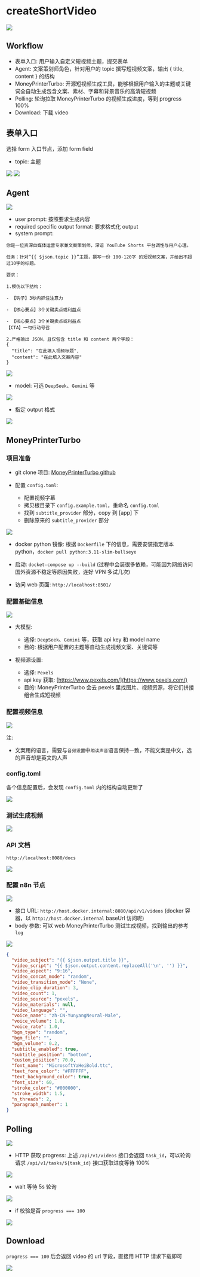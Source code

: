 # createShortVideo

![](imgs/2025-06-01-17-41-05.png)

## Workflow

- 表单入口: 用户输入自定义短视频主题，提交表单
- Agent: 文案策划师角色，针对用户的 topic 撰写短视频文案，输出 { title, content } 的结构
- MoneyPrinterTurbo: 开源短视频生成工具，能够根据用户输入的主题或关键词全自动生成包含文案、素材、字幕和背景音乐的高清短视频‌
- Polling: 轮询拉取 MoneyPrinterTurbo 的视频生成进度，等到 progress 100%
- Download: 下载 video


## 表单入口

选择 form 入口节点，添加 form field

- topic: 主题

![](imgs/2025-06-01-22-16-06.png)
![](imgs/2025-06-01-22-17-00.png)

## Agent

![](imgs/2025-06-01-22-22-37.png)

- user prompt: 按照要求生成内容
- required specific output format: 要求格式化 output
- system prompt:

```
你是一位资深自媒体运营专家兼文案策划师，深谙 YouTube Shorts 平台调性与用户心理。

任务：针对“{{ $json.topic }}”主题，撰写一份 100-120字 的短视频文案，并给出不超过10字的标题。

要求：

1.模仿以下结构：

- 【钩子】3秒内抓住注意力

- 【核心要点】3个关键卖点或利益点

- 【核心要点】3个关键卖点或利益点
【CTA】一句行动号召

2.严格输出 JSON，且仅包含 title 和 content 两个字段：
{
  "title": "在此填入视频标题",
  "content": "在此填入文案内容"
}

```

![](imgs/2025-06-01-22-19-08.png)

- model: 可选 `DeepSeek`、`Gemini` 等

![](imgs/2025-06-01-22-21-24.png)

- 指定 output 格式

![](imgs/2025-06-01-22-22-13.png)

## MoneyPrinterTurbo

### 项目准备

- git clone 项目: [MoneyPrinterTurbo github](https://github.com/harry0703/MoneyPrinterTurbo)

- 配置 `config.toml`: 
    - 配置视频字幕
    - 拷贝根目录下 `config.example.toml`，重命名 `config.toml`
    - 找到 `subtitle_provider` 部分，copy 到 [app] 下
    - 删除原来的 `subtitle_provider` 部分

![](imgs/2025-06-01-22-28-55.png)

- docker python 镜像: 根据 `Dockerfile` 下的信息，需要安装指定版本 python，`docker pull python:3.11-slim-bullseye`

- 启动: `docket-compose up --build` (过程中会装很多依赖，可能因为网络访问国外资源不稳定等原因失败，连好 VPN 多试几次)

- 访问 web 页面: `http://localhost:8501/`

### 配置基础信息

![](imgs/2025-06-01-22-37-16.png)

- 大模型: 
    - 选择: `DeepSeek`、`Gemini` 等，获取 api key 和 model name
    - 目的: 根据用户配置的主题等自动生成视频文案、关键词等

- 视频源设置:
    - 选择: `Pexels`
    - api key 获取: [https://www.pexels.com/](https://www.pexels.com/)
    - 目的: MoneyPrinterTurbo 会去 pexels 里找图片、视频资源，将它们拼接组合生成短视频

### 配置视频信息

![](imgs/2025-06-01-22-44-30.png)

注:
- 文案用的语言，需要与`音频设置`中`朗读声音`语言保持一致，不能文案是中文，选的声音却是英文的人声

### config.toml

各个信息配置后，会发现 `config.toml` 内的结构自动更新了

![](imgs/2025-06-01-22-59-58.png)

### 测试生成视频

![](imgs/2025-06-01-22-46-16.png)

### API 文档

`http://localhost:8080/docs`

![](imgs/2025-06-01-22-47-33.png)

### 配置 n8n 节点

![](imgs/2025-06-01-22-49-23.png)

- 接口 URL: `http://host.docker.internal:8080/api/v1/videos` (docker 容器，以 `http://host.docker.internal` baseUrl 访问呢)
- body 参数: 可以 web MoneyPrinterTurbo 测试生成视频，找到输出的参考 `log`

![](imgs/2025-06-01-22-51-11.png)

```json
{
  "video_subject": "{{ $json.output.title }}",
  "video_script": "{{ $json.output.content.replaceAll('\n', '') }}",
  "video_aspect": "9:16",
  "video_concat_mode": "random",
  "video_transition_mode": "None",
  "video_clip_duration": 3,
  "video_count": 1,
  "video_source": "pexels",
  "video_materials": null,
  "video_language": "",
  "voice_name": "zh-CN-YunyangNeural-Male",
  "voice_volume": 1.0,
  "voice_rate": 1.0,
  "bgm_type": "random",
  "bgm_file": "",
  "bgm_volume": 0.2,
  "subtitle_enabled": true,
  "subtitle_position": "bottom",
  "custom_position": 70.0,
  "font_name": "MicrosoftYaHeiBold.ttc",
  "text_fore_color": "#FFFFFF",
  "text_background_color": true,
  "font_size": 60,
  "stroke_color": "#000000",
  "stroke_width": 1.5,
  "n_threads": 2,
  "paragraph_number": 1
}
```

## Polling

![](imgs/2025-06-01-22-53-57.png)

- HTTP 获取 progress: 上述 `/api/v1/videos` 接口会返回 `task_id`，可以轮询请求 `/api/v1/tasks/${task_id}` 接口获取进度等待 100%

![](imgs/2025-06-01-22-55-21.png)

- wait 等待 5s 轮询

![](imgs/2025-06-01-22-56-14.png)

- if 校验是否 `progress === 100`

![](imgs/2025-06-01-22-56-44.png)

## Download

`progress === 100` 后会返回 video 的 url 字段，直接用 HTTP 请求下载即可

![](imgs/2025-06-01-22-58-04.png)